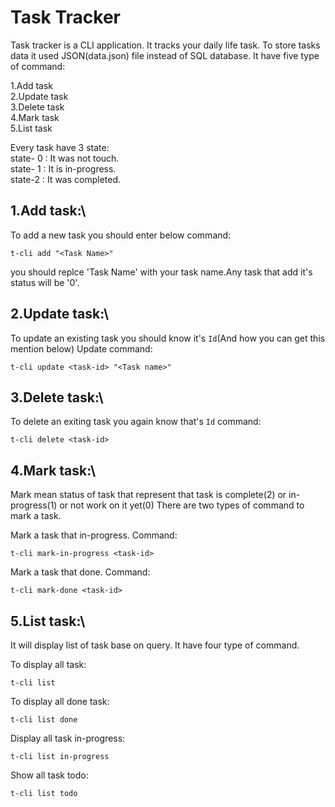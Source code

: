 # Task Tracker
Task tracker is a CLI application. It tracks your daily life task. To store tasks data it used JSON(data.json) file instead of SQL database.
It have five type of command:

1.Add task\
2.Update task\
3.Delete task\
4.Mark task\
5.List task

Every task have 3 state:\
state- 0 : It was not touch.\
state- 1 : It is in-progress.\
state-2 : It was completed.

## 1.Add task:\
To add a new task you should enter below command:
```
t-cli add "<Task Name>"
```
you should replce 'Task Name' with your task name.Any task that add it's status will be '0'.

## 2.Update task:\
To update an existing task you should know it's `Id`(And how you can get this mention below)
Update command:
```
t-cli update <task-id> "<Task name>"
```

## 3.Delete task:\
To delete an exiting task you again know that's `Id`
command:
```
t-cli delete <task-id>
```

## 4.Mark task:\
Mark mean status of task that represent that task is complete(2) or in-progress(1) or not work on it yet(0)
There are two types of command to mark a task.

Mark a task that in-progress.
Command:
```
t-cli mark-in-progress <task-id>
```
Mark a task that done.
Command:
```
t-cli mark-done <task-id>
```

## 5.List task:\
It will display list of task base on query. It have four type of command.

To display all task:
```
t-cli list
```
To display  all done task:
```
t-cli list done
```
Display all task in-progress:
```
t-cli list in-progress
```
Show all task todo:

```
t-cli list todo
```
